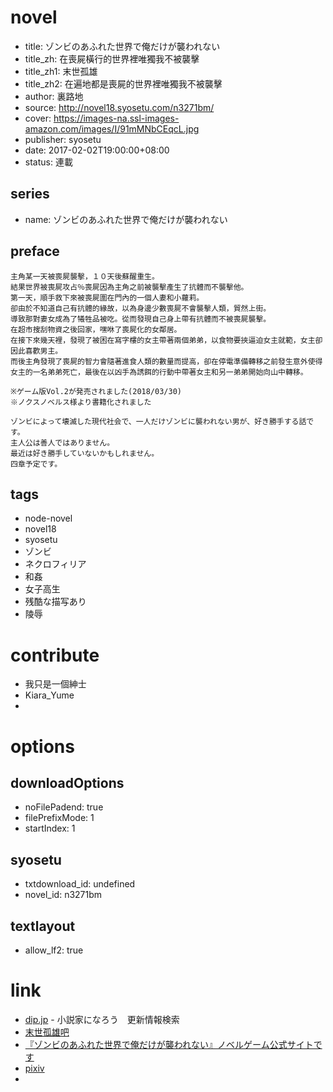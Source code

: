 # novel

- title: ゾンビのあふれた世界で俺だけが襲われない
- title_zh: 在喪屍橫行的世界裡唯獨我不被襲擊
- title_zh1: 末世孤雄
- title_zh2: 在遍地都是喪屍的世界裡唯獨我不被襲擊
- author: 裏路地
- source: http://novel18.syosetu.com/n3271bm/
- cover: https://images-na.ssl-images-amazon.com/images/I/91mMNbCEqcL.jpg
- publisher: syosetu
- date: 2017-02-02T19:00:00+08:00
- status: 連載

## series

- name: ゾンビのあふれた世界で俺だけが襲われない

## preface


```
主角某一天被喪屍襲擊，１０天後蘇醒重生。
結果世界被喪屍攻占％喪屍因為主角之前被襲擊產生了抗體而不襲擊他。
第一天，順手救下來被喪屍圍在門內的一個人妻和小蘿莉。
卻由於不知道自己有抗體的緣故，以為身邊少數喪屍不會襲擊人類，貿然上街。
導致那對妻女成為了犧牲品被吃。從而發現自己身上帶有抗體而不被喪屍襲擊。
在超市搜刮物資之後回家，嘿咻了喪屍化的女鄰居。
在接下來幾天裡，發現了被困在寫字樓的女主帶著兩個弟弟，以食物要挾逼迫女主就範，女主卻因此喜歡男主。
而後主角發現了喪屍的智力會隨著進食人類的數量而提高，卻在停電準備轉移之前發生意外使得女主的一名弟弟死亡，最後在以凶手為誘餌的行動中帶著女主和另一弟弟開始向山中轉移。

※ゲーム版Vol.2が発売されました(2018/03/30)
※ノクスノベルス様より書籍化されました

ゾンビによって壊滅した現代社会で、一人だけゾンビに襲われない男が、好き勝手する話です。
主人公は善人ではありません。
最近は好き勝手していないかもしれません。
四章予定です。
```

## tags

- node-novel
- novel18
- syosetu
- ゾンビ
- ネクロフィリア
- 和姦
- 女子高生
- 残酷な描写あり
- 陵辱

# contribute

- 我只是一個紳士
- Kiara_Yume
- 

# options

## downloadOptions

- noFilePadend: true
- filePrefixMode: 1
- startIndex: 1

## syosetu

- txtdownload_id: undefined
- novel_id: n3271bm

## textlayout

- allow_lf2: true

# link

- [dip.jp](https://narou18.nar.jp/search.php?text=%E3%82%BE%E3%83%B3%E3%83%93%E3%81%AE%E3%81%82%E3%81%B5%E3%82%8C%E3%81%9F%E4%B8%96%E7%95%8C%E3%81%A7%E4%BF%BA%E3%81%A0%E3%81%91%E3%81%8C%E8%A5%B2%E3%82%8F%E3%82%8C%E3%81%AA%E3%81%84&novel=all&genre=all&new_genre=all&length=0&down=0&up=100) - 小説家になろう　更新情報検索
- [末世孤雄吧](https://tieba.baidu.com/f?kw=%E6%9C%AB%E4%B8%96%E5%AD%A4%E9%9B%84&ie=utf-8&tp=0 "")
- [『ゾンビのあふれた世界で俺だけが襲われない』ノベルゲーム公式サイトです](http://www.spermation.net/seacoxx/zombie/index.html)
- [pixiv](https://www.pixiv.net/member_illust.php?mode=medium&illust_id=48715598)
- 



